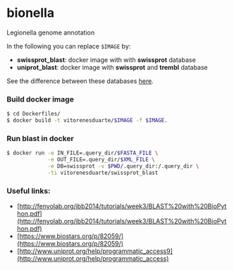 # bionella
Legionella genome annotation

In the following you can replace `$IMAGE` by:
- __swissprot_blast__: docker image with with __swissprot__ database
- __uniprot_blast__: docker image with __swissprot__ and __trembl__ database

See the difference between these databases [here](http://www.uniprot.org/downloads).

### Build docker image
```bash
$ cd Dockerfiles/
$ docker build -t vitorenesduarte/$IMAGE -f $IMAGE.
```

### Run blast in docker
```bash
$ docker run -e IN_FILE=.query_dir/$FASTA_FILE \
             -e OUT_FILE=.query_dir/$XML_FILE \
             -e DB=swissprot -v $PWD/.query_dir:/.query_dir \
             -ti vitorenesduarte/swissprot_blast
```

### Useful links:

- [http://fenyolab.org/ibb2014/tutorials/week3/BLAST%20with%20BioPython.pdf](http://fenyolab.org/ibb2014/tutorials/week3/BLAST%20with%20BioPython.pdf)
- [https://www.biostars.org/p/82059/](https://www.biostars.org/p/82059/)
- [http://www.uniprot.org/help/programmatic_access9](http://www.uniprot.org/help/programmatic_access)
